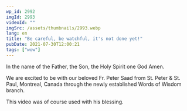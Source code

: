 ```yaml
---
wp_id: 2992
imgId: 2993
videoId: ""
imgSrc: /assets/thumbnails/2993.webp
lang: en
title: "Be careful, be watchful, it's not done yet!"
pubDate: 2021-07-30T12:00:21
tags: ["wow"]
---
```


<p>In the name of the Father, the Son, the Holy Spirit one God Amen.</p>
<p>We are excited to be with our beloved Fr. Peter Saad from St. Peter &amp; St. Paul, Montreal, Canada through the newly established Words of Wisdom branch.</p>
<p>This video was of course used with his blessing.</p>
<p>&nbsp;</p>
